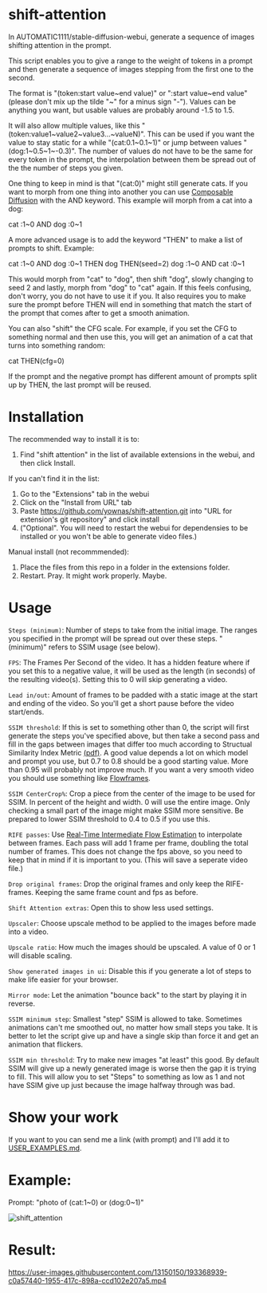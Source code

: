 # shift-attention

In AUTOMATIC1111/stable-diffusion-webui, generate a sequence of images shifting attention in the prompt.

This script enables you to give a range to the weight of tokens in a prompt and then generate a sequence of images stepping from the first one to the second.

The format is "(token:start value\~end value)" or ":start value\~end value" (please don't mix up the tilde "\~" for a minus sign "-"). Values can be anything you want, but usable values are probably around -1.5 to 1.5.

It will also allow multiple values, like this "(token:value1\~value2\~value3...\~valueN)". This can be used if you want the value to stay static for a while "(cat:0.1\~0.1\~1)" or jump between values "(dog:1\~0.5\~1\~-0.3)". The number of values do not have to be the same for every token in the prompt, the interpolation between them be spread out of the the number of steps you given.

One thing to keep in mind is that "(cat:0)" might still generate cats. If you want to morph from one thing into another you can use [Composable Diffusion](https://github.com/AUTOMATIC1111/stable-diffusion-webui/wiki/Features#composable-diffusion) with the AND keyword. This example will morph from a cat into a dog:

cat :1\~0 AND dog :0\~1

A more advanced usage is to add the keyword "THEN" to make a list of prompts to shift. Example:

cat :1\~0 AND dog :0\~1 THEN dog THEN(seed=2) dog :1\~0 AND cat :0\~1

This would morph from "cat" to "dog", then shift "dog", slowly changing to seed 2 and lastly, morph from "dog" to "cat" again. If this feels confusing, don't worry, you do not have to use it if you. It also requires you to make sure the prompt before THEN will end in something that match the start of the prompt that comes after to get a smooth animation.

You can also "shift" the CFG scale. For example, if you set the CFG to something normal and then use this, you will get an animation of a cat that turns into something random:

cat THEN(cfg=0)

If the prompt and the negative prompt has different amount of prompts split up by THEN, the last prompt will be reused.

# Installation

The recommended way to install it is to:
1. Find "shift attention" in the list of available extensions in the webui, and then click Install.

If you can't find it in the list:
1. Go to the "Extensions" tab in the webui
2. Click on the "Install from URL" tab
3. Paste https://github.com/yownas/shift-attention.git into "URL for extension's git repository" and click install
4. ("Optional". You will need to restart the webui for dependensies to be installed or you won't be able to generate video files.)

Manual install (not recommmended):
1. Place the files from this repo in a folder in the extensions folder.
2. Restart. Pray. It might work properly. Maybe.

# Usage

`Steps (minimum)`: Number of steps to take from the initial image. The ranges you specified in the prompt will be spread out over these steps. "(minimum)" refers to SSIM usage (see below).

`FPS`: The Frames Per Second of the video. It has a hidden feature where if you set this to a negative value, it will be used as the length (in seconds) of the resulting video(s). Setting this to 0 will skip generating a video. 

`Lead in/out`: Amount of frames to be padded with a static image at the start and ending of the video. So you'll get a short pause before the video start/ends.

`SSIM threshold`: If this is set to something other than 0, the script will first generate the steps you've specified above, but then take a second pass and fill in the gaps between images that differ too much according to Structual Similarity Index Metric [(pdf)](https://www.cns.nyu.edu/pub/eero/wang03-reprint.pdf). A good value depends a lot on which model and prompt you use, but 0.7 to 0.8 should be a good starting value. More than 0.95 will probably not improve much. If you want a very smooth video you should use something like [Flowframes](https://nmkd.itch.io/flowframes).

`SSIM CenterCrop%`: Crop a piece from the center of the image to be used for SSIM. In percent of the height and width. 0 will use the entire image. Only checking a small part of the image might make SSIM more sensitive. Be prepared to lower SSIM threshold to 0.4 to 0.5 if you use this.

`RIFE passes`: Use [Real-Time Intermediate Flow Estimation](https://github.com/vladmandic/rife) to interpolate between frames. Each pass will add 1 frame per frame, doubling the total number of frames. This does not change the fps above, so you need to keep that in mind if it is important to you. (This will save a seperate video file.)

`Drop original frames`: Drop the original frames and only keep the RIFE-frames. Keeping the same frame count and fps as before.

`Shift Attention extras`: Open this to show less used settings.

`Upscaler`: Choose upscale method to be applied to the images before made into a video.

`Upscale ratio`: How much the images should be upscaled. A value of 0 or 1 will disable scaling.

`Show generated images in ui`: Disable this if you generate a lot of steps to make life easier for your browser.

`Mirror mode`: Let the animation "bounce back" to the start by playing it in reverse.

`SSIM minimum step`: Smallest "step" SSIM is allowed to take. Sometimes animations can't me smoothed out, no matter how small steps you take. It is better to let the script give up and have a single skip than force it and get an animation that flickers.

`SSIM min threshold`: Try to make new images "at least" this good. By default SSIM will give up a newly generated image is worse then the gap it is trying to fill. This will allow you to set "Steps" to something as low as 1 and not have SSIM give up just because the image halfway through was bad.

# Show your work

If you want to you can send me a link (with prompt) and I'll add it to [USER_EXAMPLES.md](USER_EXAMPLES.md).

# Example:

Prompt: "photo of (cat:1\~0) or (dog:0\~1)"

![shift_attention](https://user-images.githubusercontent.com/13150150/193368922-be51b5b8-7d8a-4499-b089-64dd7112b9d3.png)

# Result:

https://user-images.githubusercontent.com/13150150/193368939-c0a57440-1955-417c-898a-ccd102e207a5.mp4

